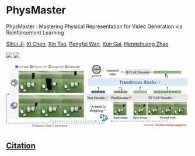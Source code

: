 # PhysMaster
PhysMaster : Mastering Physical Representation for Video Generation via Reinforcement Learning

[Sihui Ji](https://sihuiji.github.io/Homepage/), [Xi Chen](https://xavierchen34.github.io/), [Xin Tao](https://www.xtao.website/), [Pengfei Wan](https://scholar.google.com/citations?user=P6MraaYAAAAJ&hl=en), [Kun Gai](https://openreview.net/profile?id=~Kun_Gai1), [Hengshuang Zhao](https://hszhao.github.io/)

<a href='https://sihuiji.github.io/PhysMaster-Page/'><img src='https://img.shields.io/badge/Project-Page-Green'></a> <a href=''><img src='https://img.shields.io/badge/Paper-Arxiv-red'>

![Teaser Image](pipeline.png "Teaser")

## Citation

```
```